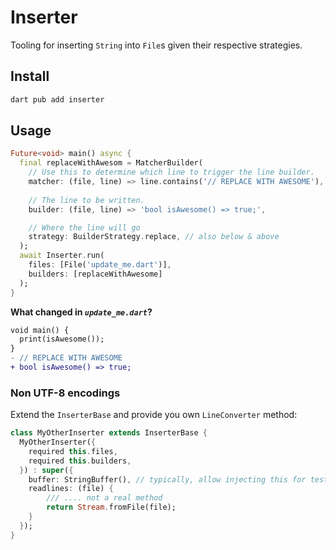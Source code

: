 # Inserter

Tooling for inserting `String` into `File`s given their respective strategies.

## Install

```sh
dart pub add inserter
```

## Usage

```dart
Future<void> main() async {
  final replaceWithAwesom = MatcherBuilder(
    // Use this to determine which line to trigger the line builder.
    matcher: (file, line) => line.contains('// REPLACE WITH AWESOME'),
    
    // The line to be written.
    builder: (file, line) => 'bool isAwesome() => true;',

    // Where the line will go
    strategy: BuilderStrategy.replace, // also below & above
  );
  await Inserter.run(
    files: [File('update_me.dart')],
    builders: [replaceWithAwesome] 
  );
}
```

**What changed in _`update_me.dart`_?**
```diff
void main() {
  print(isAwesome());
}
- // REPLACE WITH AWESOME
+ bool isAwesome() => true;
```

### Non UTF-8 encodings

Extend the `InserterBase` and provide you own `LineConverter` method:

```dart
class MyOtherInserter extends InserterBase {
  MyOtherInserter({
    required this.files,
    required this.builders,
  }) : super({
    buffer: StringBuffer(), // typically, allow injecting this for testing.
    readlines: (file) {
        /// .... not a real method
        return Stream.fromFile(file);
    }
  });
}
```
